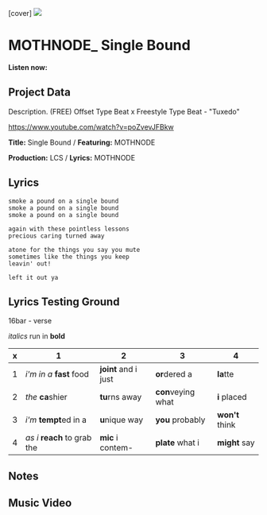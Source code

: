 [cover] ![](57175019_319474918741616_8502199518755923887_n.jpg)

# MOTHNODE_ Single Bound

**Listen now:** 

## Project Data

Description. (FREE) Offset Type Beat x Freestyle Type Beat - "Tuxedo"

https://www.youtube.com/watch?v=poZvevJFBkw

**Title:** Single Bound / **Featuring:** MOTHNODE

**Production:** LCS / **Lyrics:** MOTHNODE

## Lyrics

```
smoke a pound on a single bound
smoke a pound on a single bound
smoke a pound on a single bound

again with these pointless lessons
precious caring turned away

atone for the things you say you mute
sometimes like the things you keep
leavin' out!

left it out ya

```

## Lyrics Testing Ground

16bar - verse

*italics* run in
**bold**

| x | 1 | 2 | 3 | 4 |
|---|---|---|---|---|
| 1 | *i'm in a* **fast** food | **joint** and i just  | **or**dered a  | **la**tte  |
| 2 | *the* **ca**shier | **tu**rns away  |  **con**veying what |  **i** placed |
| 3 | *i'm* **tempt**ed in a | **u**nique way  |  **you** probably |  **won't** think |
| 4 | *as i* **reach** to grab the |  **mic** i contem-  | **plate** what i | **might** say |

## Notes

## Music Video
